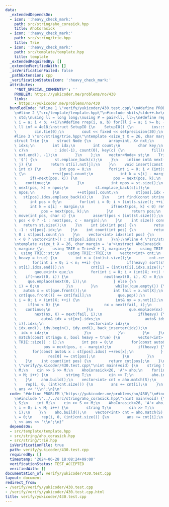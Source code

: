 ```yaml
---
data:
  _extendedDependsOn:
  - icon: ':heavy_check_mark:'
    path: src/string/aho_corasick.hpp
    title: AhoCorasick
  - icon: ':heavy_check_mark:'
    path: src/string/trie.hpp
    title: Trie
  - icon: ':heavy_check_mark:'
    path: src/template/template.hpp
    title: template
  _extendedRequiredBy: []
  _extendedVerifiedWith: []
  _isVerificationFailed: false
  _pathExtension: cpp
  _verificationStatusIcon: ':heavy_check_mark:'
  attributes:
    '*NOT_SPECIAL_COMMENTS*': ''
    PROBLEM: https://yukicoder.me/problems/no/430
    links:
    - https://yukicoder.me/problems/no/430
  bundledCode: "#line 1 \"verify/yukicoder/430.test.cpp\"\n#define PROBLEM \"https://yukicoder.me/problems/no/430\"\
    \n#line 2 \"src/template/template.hpp\"\n#include <bits/stdc++.h>\nusing namespace\
    \ std;\nusing ll = long long;\nusing P = pair<ll, ll>;\n#define rep(i, a, b) for(ll\
    \ i = a; i < b; ++i)\n#define rrep(i, a, b) for(ll i = a; i >= b; --i)\nconstexpr\
    \ ll inf = 4e18;\nstruct SetupIO {\n    SetupIO() {\n        ios::sync_with_stdio(0);\n\
    \        cin.tie(0);\n        cout << fixed << setprecision(30);\n    }\n} setup_io;\n\
    #line 3 \"src/string/trie.hpp\"\ntemplate <size_t X = 26, char margin = 'a'>\n\
    struct Trie {\n    struct Node {\n        array<int, X> nxt;\n        vector<int>\
    \ idxs;\n        int idx;\n        int count;\n        char key;\n        Node(char\
    \ c)\n            : idx(-1), count(0), key(c) {\n            fill(nxt.begin(),\
    \ nxt.end(), -1);\n        }\n    };\n    vector<Node> st;\n    Trie(char c =\
    \ '$') {\n        st.emplace_back(c);\n    }\n    inline int& next(int i, int\
    \ j) {\n        return st[i].nxt[j];\n    }\n    void insert(const string& s,\
    \ int x) {\n        int pos = 0;\n        for(int i = 0; i < (int)s.size(); ++i)\
    \ {\n            ++st[pos].count;\n            int k = s[i] - margin;\n      \
    \      if(~next(pos, k)) {\n                pos = next(pos, k);\n            \
    \    continue;\n            }\n            int npos = st.size();\n           \
    \ next(pos, k) = npos;\n            st.emplace_back(s[i]);\n            pos =\
    \ npos;\n        }\n        ++st[pos].count;\n        st[pos].idx = x;\n     \
    \   st[pos].idxs.emplace_back(x);\n    }\n    int find(const string& s) {\n  \
    \      int pos = 0;\n        for(int i = 0; i < (int)s.size(); ++i) {\n      \
    \      int k = s[i] - margin;\n            if(next(pos, k) < 0) return -1;\n \
    \           pos = next(pos, k);\n        }\n        return pos;\n    }\n    int\
    \ move(int pos, char c) {\n        assert(pos < (int)st.size());\n        return\
    \ pos < 0 ? -1 : next(pos, c - margin);\n    }\n    int size() const {\n     \
    \   return st.size();\n    }\n    int idx(int pos) {\n        return pos < 0 ?\
    \ -1 : st[pos].idx;\n    }\n    int count(int pos) {\n        return pos < 0 ?\
    \ 0 : st[pos].count;\n    }\n    vector<int> idxs(int pos) {\n        return pos\
    \ < 0 ? vector<int>() : st[pos].idxs;\n    }\n};\n#line 4 \"src/string/aho_corasick.hpp\"\
    \ntemplate <size_t X = 26, char margin = 'a'>\nstruct AhoCorasick : Trie<X + 1,\
    \ margin> {\n    using TRIE = Trie<X + 1, margin>;\n    using TRIE::next;\n  \
    \  using TRIE::st;\n    using TRIE::TRIE;\n    vector<int> cnt;\n    void build(bool\
    \ heavy = true) {\n        int n = (int)st.size();\n        cnt.resize(n);\n \
    \       for(int i = 0; i < n; ++i) {\n            if(heavy) sort(st[i].idxs.begin(),\
    \ st[i].idxs.end());\n            cnt[i] = (int)st[i].idxs.size();\n        }\n\
    \        queue<int> que;\n        for(int i = 0; i < (int)X; ++i) {\n        \
    \    if(~next(0, i)) {\n                next(next(0, i), X) = 0;\n           \
    \     que.emplace(next(0, i));\n            } else {\n                next(0,\
    \ i) = 0;\n            }\n        }\n        while(!que.empty()) {\n         \
    \   auto& x = st[que.front()];\n            int fail = x.nxt[X];\n           \
    \ cnt[que.front()] += cnt[fail];\n            que.pop();\n            for(int\
    \ i = 0; i < (int)X; ++i) {\n                int& nx = x.nxt[i];\n           \
    \     if(nx < 0) {\n                    nx = next(fail, i);\n                \
    \    continue;\n                }\n                que.emplace(nx);\n        \
    \        next(nx, X) = next(fail, i);\n                if(heavy) {\n         \
    \           auto& idx = st[nx].idxs;\n                    auto& idy = st[next(fail,\
    \ i)].idxs;\n                    vector<int> idz;\n                    set_union(idx.begin(),\
    \ idx.end(), idy.begin(), idy.end(), back_inserter(idz));\n                  \
    \  idx = idz;\n                }\n            }\n        }\n    }\n    vector<int>\
    \ match(const string& s, bool heavy = true) {\n        vector<int> res(heavy ?\
    \ TRIE::size() : 1);\n        int pos = 0;\n        for(const auto& c : s) {\n\
    \            pos = next(pos, c - margin);\n            if(heavy) {\n         \
    \       for(const auto& x : st[pos].idxs) ++res[x];\n            } else {\n  \
    \              res[0] += cnt[pos];\n            }\n        }\n        return res;\n\
    \    }\n    int count(int pos) {\n        return cnt[pos];\n    }\n};\n#line 4\
    \ \"verify/yukicoder/430.test.cpp\"\nint main(void) {\n    string S;\n    int\
    \ M;\n    cin >> S >> M;\n    AhoCorasick<26, 'A'> aho;\n    for(int i = 0; i\
    \ < M; i++) {\n        string T;\n        cin >> T;\n        aho.insert(T, i);\n\
    \    }\n    aho.build();\n    vector<int> cnt = aho.match(S);\n    int ans = 0;\n\
    \    rep(i, 0, (int)cnt.size()) {\n        ans += cnt[i];\n    }\n    cout <<\
    \ ans << '\\n';\n}\n"
  code: "#define PROBLEM \"https://yukicoder.me/problems/no/430\"\n#include \"../../src/template/template.hpp\"\
    \n#include \"../../src/string/aho_corasick.hpp\"\nint main(void) {\n    string\
    \ S;\n    int M;\n    cin >> S >> M;\n    AhoCorasick<26, 'A'> aho;\n    for(int\
    \ i = 0; i < M; i++) {\n        string T;\n        cin >> T;\n        aho.insert(T,\
    \ i);\n    }\n    aho.build();\n    vector<int> cnt = aho.match(S);\n    int ans\
    \ = 0;\n    rep(i, 0, (int)cnt.size()) {\n        ans += cnt[i];\n    }\n    cout\
    \ << ans << '\\n';\n}"
  dependsOn:
  - src/template/template.hpp
  - src/string/aho_corasick.hpp
  - src/string/trie.hpp
  isVerificationFile: true
  path: verify/yukicoder/430.test.cpp
  requiredBy: []
  timestamp: '2024-06-28 18:08:24+09:00'
  verificationStatus: TEST_ACCEPTED
  verifiedWith: []
documentation_of: verify/yukicoder/430.test.cpp
layout: document
redirect_from:
- /verify/verify/yukicoder/430.test.cpp
- /verify/verify/yukicoder/430.test.cpp.html
title: verify/yukicoder/430.test.cpp
---
```

